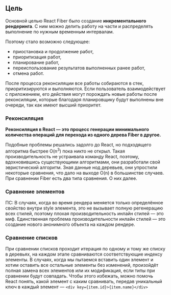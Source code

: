 ## Цель

Основной целью React Fiber было создание **инкрементального рендеринга**. С ним можно делить работу на части и распределять выполнение по нужным временным интервалам.

Поэтому стало возможно следующее:

- приостановка и продолжение работ,
- приоритизация работ,
- планирование работ,
- переиспользование результатов выполненных ранее работ,
- отмена работ.

После процесса реконсиляции все работы собираются в стек, приоритизируются и выполняются. Если пользователь взаимодействует с приложением, его действия могут порождать новые работы после реконсиляции, которые благодаря планировщику будут выполнены вне очереди, так как имеют высший приоритет.

### Реконсиляция

**Реконсиляция в React — это процесс генерации минимального количества операций для перехода из одного дерева Fiber в другое.**

Подобные проблемы решались задолго до React, но подходящего алгоритма быстрее O(n$^3$) пока никто не открыл. Такая производительность не устраивала команду React, поэтому, вдохновившись существующими алгоритмами, они разработали свой эвристический алгоритм. Зная данные нод деревьев, они упростили некоторые сравнения, что дало на выходе O(n) в большинстве случаев. При сравнении Fiber есть два типа сравнения. О них далее.

### Сравнение элементов

ПС: В случаях, когда во время рендера меняется только определённое свойство внутри style элемента, это не вызывает полную регенерацию всех стилей, поэтому плохая производительность инлайн стилей — это миф. Единственная проблема производительности инлайн стилей — это создание нового анонимного объекта на каждом рендере.

### Сравнение списков

При сравнении списков проходит итерация по одному и тому же списку в деревьях, на каждом этапе сравниваются соответствующие индексу элементы. В случаях, когда мы пытаемся вставить один элемент и хотим оставить все остальные элементы без изменений, произойдёт полная замена всех элементов или их модификация, если типы при сравнении будут совпадать. Чтобы этого избежать, можно помочь React понять, какой элемент с каким сравнивать, передав уникальный ключ в каждый элемент —
`<div key={item.id}>{item.name}</div>`